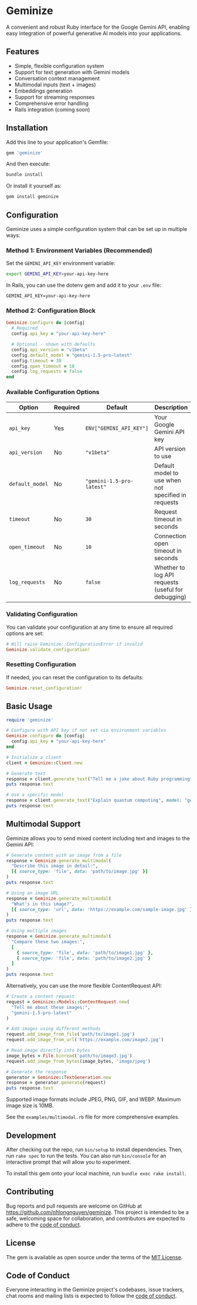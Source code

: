 # Geminize

A convenient and robust Ruby interface for the Google Gemini API, enabling easy integration of powerful generative AI models into your applications.

## Features

- Simple, flexible configuration system
- Support for text generation with Gemini models
- Conversation context management
- Multimodal inputs (text + images)
- Embeddings generation
- Support for streaming responses
- Comprehensive error handling
- Rails integration (coming soon)

## Installation

Add this line to your application's Gemfile:

```ruby
gem 'geminize'
```

And then execute:

```bash
bundle install
```

Or install it yourself as:

```bash
gem install geminize
```

## Configuration

Geminize uses a simple configuration system that can be set up in multiple ways:

### Method 1: Environment Variables (Recommended)

Set the `GEMINI_API_KEY` environment variable:

```bash
export GEMINI_API_KEY=your-api-key-here
```

In Rails, you can use the dotenv gem and add it to your `.env` file:

```
GEMINI_API_KEY=your-api-key-here
```

### Method 2: Configuration Block

```ruby
Geminize.configure do |config|
  # Required
  config.api_key = "your-api-key-here"

  # Optional - shown with defaults
  config.api_version = "v1beta"
  config.default_model = "gemini-1.5-pro-latest"
  config.timeout = 30
  config.open_timeout = 10
  config.log_requests = false
end
```

### Available Configuration Options

| Option          | Required | Default                   | Description                                         |
| --------------- | -------- | ------------------------- | --------------------------------------------------- |
| `api_key`       | Yes      | `ENV["GEMINI_API_KEY"]`   | Your Google Gemini API key                          |
| `api_version`   | No       | `"v1beta"`                | API version to use                                  |
| `default_model` | No       | `"gemini-1.5-pro-latest"` | Default model to use when not specified in requests |
| `timeout`       | No       | `30`                      | Request timeout in seconds                          |
| `open_timeout`  | No       | `10`                      | Connection open timeout in seconds                  |
| `log_requests`  | No       | `false`                   | Whether to log API requests (useful for debugging)  |

### Validating Configuration

You can validate your configuration at any time to ensure all required options are set:

```ruby
# Will raise Geminize::ConfigurationError if invalid
Geminize.validate_configuration!
```

### Resetting Configuration

If needed, you can reset the configuration to its defaults:

```ruby
Geminize.reset_configuration!
```

## Basic Usage

```ruby
require 'geminize'

# Configure with API key if not set via environment variables
Geminize.configure do |config|
  config.api_key = "your-api-key-here"
end

# Initialize a client
client = Geminize::Client.new

# Generate text
response = client.generate_text("Tell me a joke about Ruby programming")
puts response.text

# Use a specific model
response = client.generate_text("Explain quantum computing", model: "gemini-1.5-flash-latest")
puts response.text
```

## Multimodal Support

Geminize allows you to send mixed content including text and images to the Gemini API:

```ruby
# Generate content with an image from a file
response = Geminize.generate_multimodal(
  "Describe this image in detail:",
  [{ source_type: 'file', data: 'path/to/image.jpg' }]
)
puts response.text

# Using an image URL
response = Geminize.generate_multimodal(
  "What's in this image?",
  [{ source_type: 'url', data: 'https://example.com/sample-image.jpg' }]
)
puts response.text

# Using multiple images
response = Geminize.generate_multimodal(
  "Compare these two images:",
  [
    { source_type: 'file', data: 'path/to/image1.jpg' },
    { source_type: 'file', data: 'path/to/image2.jpg' }
  ]
)
puts response.text
```

Alternatively, you can use the more flexible ContentRequest API:

```ruby
# Create a content request
request = Geminize::Models::ContentRequest.new(
  "Tell me about these images:",
  "gemini-1.5-pro-latest"
)

# Add images using different methods
request.add_image_from_file('path/to/image1.jpg')
request.add_image_from_url('https://example.com/image2.jpg')

# Read image directly into bytes
image_bytes = File.binread('path/to/image3.jpg')
request.add_image_from_bytes(image_bytes, 'image/jpeg')

# Generate the response
generator = Geminize::TextGeneration.new
response = generator.generate(request)
puts response.text
```

Supported image formats include JPEG, PNG, GIF, and WEBP. Maximum image size is 10MB.

See the `examples/multimodal.rb` file for more comprehensive examples.

## Development

After checking out the repo, run `bin/setup` to install dependencies. Then, run `rake spec` to run the tests. You can also run `bin/console` for an interactive prompt that will allow you to experiment.

To install this gem onto your local machine, run `bundle exec rake install`.

## Contributing

Bug reports and pull requests are welcome on GitHub at https://github.com/nhlongnguyen/geminize. This project is intended to be a safe, welcoming space for collaboration, and contributors are expected to adhere to the [code of conduct](https://github.com/nhlongnguyen/geminize/blob/main/CODE_OF_CONDUCT.md).

## License

The gem is available as open source under the terms of the [MIT License](https://opensource.org/licenses/MIT).

## Code of Conduct

Everyone interacting in the Geminize project's codebases, issue trackers, chat rooms and mailing lists is expected to follow the [code of conduct](https://github.com/nhlongnguyen/geminize/blob/main/CODE_OF_CONDUCT.md).
